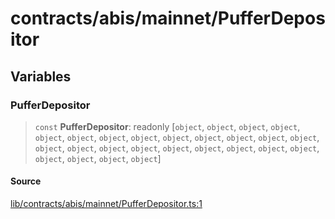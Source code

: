 # contracts/abis/mainnet/PufferDepositor

## Variables

### PufferDepositor

> `const` **PufferDepositor**: readonly [`object`, `object`, `object`, `object`, `object`, `object`, `object`, `object`, `object`, `object`, `object`, `object`, `object`, `object`, `object`, `object`, `object`, `object`, `object`, `object`, `object`, `object`, `object`, `object`, `object`, `object`]

#### Source

[lib/contracts/abis/mainnet/PufferDepositor.ts:1](https://github.com/PufferFinance/puffer-sdk/blob/55bd8bdaf6e75c120ca1b5264370a17138815443/lib/contracts/abis/mainnet/PufferDepositor.ts#L1)
